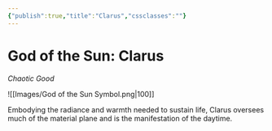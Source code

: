 ```yaml
---
{"publish":true,"title":"Clarus","cssclasses":""}
---
```


# God of the Sun: Clarus
*Chaotic Good*

![[Images/God of the Sun Symbol.png|100]]

Embodying the radiance and warmth needed to sustain life, Clarus oversees much of the material plane and is the manifestation of the daytime. 


